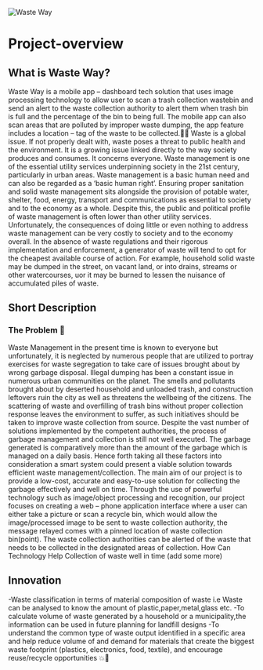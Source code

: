 ![Waste Way](https://user-images.githubusercontent.com/51744364/180610898-b4979799-8733-4a13-adca-ba475671c380.png)

# Project-overview

## What is Waste Way?
Waste Way is a mobile app – dashboard tech solution that uses image processing technology to allow user to scan a trash collection wastebin and send an alert to the waste collection authority to alert them when trash bin is full and the percentage of the bin to being full. The mobile app can also scan areas that are polluted by improper waste dumping, the app feature includes a location – tag of the waste to be collected.:compass::articulated_lorry:
 Waste is a global issue. If not properly dealt with, waste poses a threat to public health and the environment. It is a growing issue linked directly to the way society produces and consumes. It concerns everyone. Waste management is one of the essential utility services underpinning society in the 21st century, particularly in urban areas. Waste management is a basic human need and can also be regarded as a ‘basic human right’. Ensuring proper sanitation and solid waste management sits alongside the provision of potable water, shelter, food, energy, transport and communications as essential to society and to the economy as a whole. Despite this, the public and political profile of waste management is often lower than other utility services. Unfortunately, the consequences of doing little or even nothing to address waste management can be very costly to society and to the economy overall. In the absence of waste regulations and their rigorous implementation and enforcement, a generator of waste will tend to opt for the cheapest available course of action. For example, household solid waste may be dumped in the street, on vacant land, or into drains, streams or other watercourses, uor it may be burned to lessen the nuisance of accumulated piles of waste.


 
 
## Short Description
### The Problem :thought_balloon:
Waste Management in the present time is known to everyone but unfortunately, it is neglected by numerous people that are utilized to portray exercises for waste segregation to take care of issues brought about by wrong garbage disposal. Illegal dumping has been a constant issue in numerous urban communities on the planet. The smells and pollutants brought about by deserted household and unloaded trash, and construction leftovers ruin the city as well as threatens the wellbeing of the citizens. The scattering of waste and overfilling of trash bins without proper collection response leaves the environment to suffer, as such initiatives should be taken to improve waste collection from source.
Despite the vast number of solutions implemented by the competent authorities, the process of garbage management and collection is still not well executed. The garbage generated is comparatively more than the amount of  the garbage which is managed on a daily basis. Hence forth taking all these factors into consideration a smart system could present a viable solution towards efficient waste management/collection. The main aim of our project is to provide a low-cost, accurate and easy-to-use solution for collecting the garbage effectively and well on time.
Through the use of powerful technology such as image/object processing and recognition, our project focuses on creating a web – phone application interface where a user can either take a picture or scan a recycle bin, which would allow the image/processed image to be sent to waste collection authority, the message relayed comes with a pinned location of waste collection bin(point).
The waste collection authorities can be alerted of the waste that needs to be collected in the designated areas of collection.
How Can Technology Help
 Collection of waste well in time
 (add some more)
## Innovation
-Waste classification  in terms of material composition of waste i.e Waste can be analysed to know the amount of plastic,paper,metal,glass etc.
-To calculate volume of waste generated by a household or a municipality,the information can be used in future planning for landfill designs
-To understand the common type of waste output identified in a specific area  and help  reduce volume of and demand for materials that create the biggest waste footprint (plastics, electronics, food, textile), and encourage reuse/recycle opportunities :collision::100:




 
